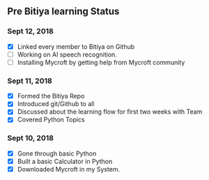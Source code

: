 ## Pre Bitiya learning Status

### Sept 12, 2018
* [x] Linked every member to Bitiya on Github
* [ ] Working on AI speech recognition.
* [ ] Installing Mycroft by getting help from Mycroft community

### Sept 11, 2018
* [x] Formed the Bitiya Repo
* [x] Introduced git/Github to all
* [x] Discussed about the learning flow for first two weeks with Team
* [x] Covered Python Topics

### Sept 10, 2018
* [x] Gone through basic Python
* [x] Built a basic Calculator in Python
* [x] Downloaded Mycroft in my System.
